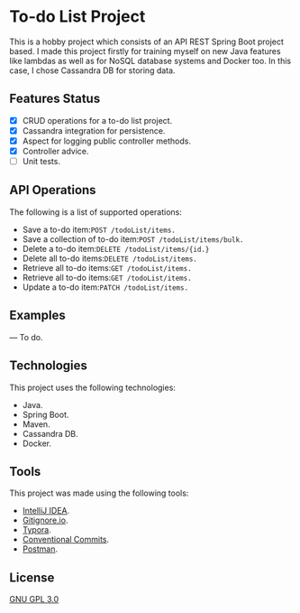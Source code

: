 # To-do List Project

This is a hobby project which consists of an API REST Spring Boot project based.
I made this project firstly for training myself on new Java features like lambdas as well as for NoSQL database systems and Docker too.
In this case, I chose Cassandra DB for storing data.

## Features Status

- [x] CRUD operations for a to-do list project.
- [x] Cassandra integration for persistence.
- [x] Aspect for logging public controller methods.
- [x] Controller advice.
- [ ] Unit tests.

## API Operations

The following is a list of supported operations:
- Save a to-do item:`POST /todoList/items.`
- Save a collection of to-do item:`POST /todoList/items/bulk.`
- Delete a to-do item:`DELETE /todoList/items/{id.}`
- Delete all to-do items:`DELETE /todoList/items.`
- Retrieve all to-do items:`GET /todoList/items.`
- Retrieve all to-do items:`GET /todoList/items.`
- Update a to-do item:`PATCH /todoList/items.`

## Examples

— To do.

## Technologies

This project uses the following technologies:
- Java.
- Spring Boot.
- Maven.
- Cassandra DB.
- Docker.

## Tools

This project was made using the following tools:

- [IntelliJ IDEA](https://www.jetbrains.com/idea).
- [Gitignore.io](https://www.gitignore.io).
- [Typora](https://typora.io).
- [Conventional Commits](https://www.conventionalcommits.org/en/v1.0.0-beta.4).
- [Postman](https://www.getpostman.com/).

## License

[GNU GPL 3.0](./LICENSE)